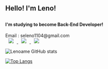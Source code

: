 <h2> Hello! I'm Leno! <h2>
  <h4> I'm studying to become Back-End Developer!</h4>
  <span> Email : seleno1104@gmail.com </span>
  
  <br>
  <a href="http://www.instagram.com/pastry_leno/">
    <img
         src="http://img.shields.io/badge/-Instagram-222222?style=flat&logo=Instagram&link=https://www.instagram.com/pastry_leno/"
         style="height: auto; margin-left: 10px; margin-right: 10px;"/>
  </a>
  
  <a href="https://acidic-atom-e47.notion.site/Programming-02d34e70924347b6810ba1d92f521a49">
    <img
         src="http://img.shields.io/badge/-Notion-222222?style=flat&logo=Notion&link=https://www.notion.so/leno1104@live.wsu.ac.kr/"
         style="height: auto; margin-left: 10px; margin-right: 10px;"/>
  </a>
  
  <a href="https://velog.io/@leno1104">
    <img
         src="http://img.shields.io/badge/-Velog-222222?style=flat&logo=Vector Logo Zone&link=https://velog.io/@leno1104"
         style="hieght: auto; margin-left: 10px; margin-right: 10px;"/>
  </a>
  
  ![Lenoame GitHub stats](https://github-readme-stats.vercel.app/api?username=Lenoame&show_icons=true&theme=tokyonight)
  
  [![Top Langs](https://github-readme-stats.vercel.app/api/top-langs/?username=Lenoame&layout=compact&theme=tokyonight&langs_count=3)](https://github.com/anuraghazra/github-readme-stats)
